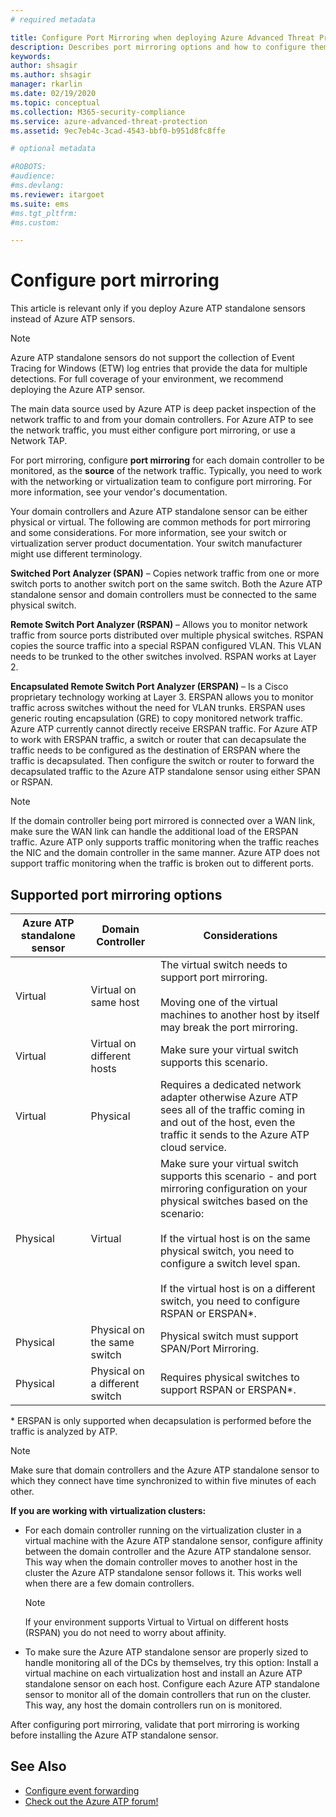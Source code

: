 ```yaml
---
# required metadata

title: Configure Port Mirroring when deploying Azure Advanced Threat Protection
description: Describes port mirroring options and how to configure them for Azure ATP
keywords:
author: shsagir
ms.author: shsagir
manager: rkarlin
ms.date: 02/19/2020
ms.topic: conceptual
ms.collection: M365-security-compliance
ms.service: azure-advanced-threat-protection
ms.assetid: 9ec7eb4c-3cad-4543-bbf0-b951d8fc8ffe

# optional metadata

#ROBOTS:
#audience:
#ms.devlang:
ms.reviewer: itargoet
ms.suite: ems
#ms.tgt_pltfrm:
#ms.custom:

---
```


# Configure port mirroring

This article is relevant only if you deploy Azure ATP standalone sensors instead of Azure ATP sensors.

> [!NOTE]
> Azure ATP standalone sensors do not support the collection of Event Tracing for Windows (ETW) log entries that provide the data for multiple detections. For full coverage of your environment, we recommend deploying the Azure ATP sensor.

The main data source used by Azure ATP is deep packet inspection of the network traffic to and from your domain controllers. For Azure ATP to see the network traffic, you must either configure port mirroring, or use a Network TAP.

For port mirroring, configure **port mirroring** for each domain controller to be monitored, as the **source** of the network traffic. Typically, you need to work with the networking or virtualization team to configure port mirroring.
For more information, see your vendor's documentation.

Your domain controllers and Azure ATP standalone sensor can be either physical or virtual. The following are common methods for port mirroring and some considerations. For more information, see your switch or virtualization server product documentation. Your switch manufacturer might use different terminology.

**Switched Port Analyzer (SPAN)** – Copies network traffic from one or more switch ports to another switch port on the same switch. Both the Azure ATP standalone sensor and domain controllers must be connected to the same physical switch.

**Remote Switch Port Analyzer (RSPAN)**  – Allows you to monitor network traffic from source ports distributed over multiple physical switches. RSPAN copies the source traffic into a special RSPAN configured VLAN. This VLAN needs to be trunked to the other switches involved. RSPAN works at Layer 2.

**Encapsulated Remote Switch Port Analyzer (ERSPAN)** – Is a Cisco proprietary technology working at Layer 3. ERSPAN allows you to monitor traffic across switches without the need for VLAN trunks. ERSPAN uses generic routing encapsulation (GRE) to copy monitored network traffic. Azure ATP currently cannot directly receive ERSPAN traffic. For Azure ATP to work with ERSPAN traffic, a switch or router that can decapsulate the traffic needs to be configured as the destination of ERSPAN where the traffic is decapsulated. Then configure the switch or router to forward the decapsulated traffic to the Azure ATP standalone sensor using either SPAN or RSPAN.

> [!NOTE]
> If the domain controller being port mirrored is connected over a WAN link, make sure the WAN link can handle the additional load of the ERSPAN traffic.
> Azure ATP only supports traffic monitoring when the traffic reaches the NIC and the domain controller in the same manner. Azure ATP does not support traffic monitoring when the traffic is broken out to different ports.

## Supported port mirroring options

|Azure ATP standalone sensor|Domain Controller|Considerations|
|---------------|---------------------|------------------|
|Virtual|Virtual on same host|The virtual switch needs to support port mirroring.<br /><br />Moving one of the virtual machines to another host by itself may break the port mirroring.|
|Virtual|Virtual on different hosts|Make sure your virtual switch supports this scenario.|
|Virtual|Physical|Requires a dedicated network adapter otherwise Azure ATP sees all of the traffic coming in and out of the host, even the traffic it sends to the Azure ATP cloud service.|
|Physical|Virtual|Make sure your virtual switch supports this scenario - and port mirroring configuration on your physical switches based on the scenario:<br /><br />If the virtual host is on the same physical switch, you need to configure a switch level span.<br /><br />If the virtual host is on a different switch, you need to configure RSPAN or ERSPAN&#42;.|
|Physical|Physical on the same switch|Physical switch must support SPAN/Port Mirroring.|
|Physical|Physical on a different switch|Requires physical switches to support RSPAN or ERSPAN&#42;.|

&#42; ERSPAN is only supported when decapsulation is performed before the traffic is analyzed by ATP.

> [!NOTE]
> Make sure that domain controllers and the Azure ATP standalone sensor to which they connect have time synchronized to within five minutes of each other.

**If you are working with virtualization clusters:**

- For each domain controller running on the virtualization cluster in a virtual machine with the Azure ATP standalone sensor,  configure affinity between the domain controller and the Azure ATP standalone sensor. This way when the domain controller moves to another host in the cluster the Azure ATP standalone sensor follows it. This works well when there are a few domain controllers.

  > [!NOTE]
  > If your environment supports Virtual to Virtual on different hosts (RSPAN) you do not need to worry about affinity.

- To make sure the Azure ATP standalone sensor are properly sized to handle monitoring all of the DCs by themselves, try this option: Install a virtual machine on each virtualization host and install an Azure ATP standalone sensor on each host. Configure each Azure ATP standalone sensor to monitor all of the domain controllers  that run on the cluster. This way, any host the domain controllers run on is monitored.

After configuring port mirroring, validate that port mirroring is working before installing the Azure ATP standalone sensor.

## See Also

- [Configure event forwarding](configure-event-forwarding.md)
- [Check out the Azure ATP forum!](https://aka.ms/azureatpcommunity)
